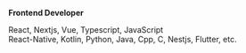 **Frontend Developer**

React, Nextjs, Vue, Typescript, JavaScript
<br />
React-Native, Kotlin, Python, Java, Cpp, C, Nestjs, Flutter, etc.

